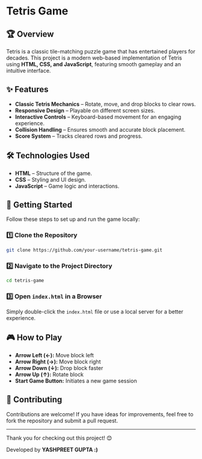 # Tetris Game

## 🏆 Overview

Tetris is a classic tile-matching puzzle game that has entertained players for decades. This project is a modern web-based implementation of Tetris using **HTML, CSS, and JavaScript**, featuring smooth gameplay and an intuitive interface.

## ✨ Features

- **Classic Tetris Mechanics** – Rotate, move, and drop blocks to clear rows.
- **Responsive Design** – Playable on different screen sizes.
- **Interactive Controls** – Keyboard-based movement for an engaging experience.
- **Collision Handling** – Ensures smooth and accurate block placement.
- **Score System** – Tracks cleared rows and progress.

## 🛠️ Technologies Used

- **HTML** – Structure of the game.
- **CSS** – Styling and UI design.
- **JavaScript** – Game logic and interactions.

## 🚀 Getting Started

Follow these steps to set up and run the game locally:

### 1️⃣ Clone the Repository

```sh
git clone https://github.com/your-username/tetris-game.git
```

### 2️⃣ Navigate to the Project Directory

```sh
cd tetris-game
```

### 3️⃣ Open `index.html` in a Browser

Simply double-click the `index.html` file or use a local server for a better experience.

## 🎮 How to Play

- **Arrow Left (←):** Move block left
- **Arrow Right (→):** Move block right
- **Arrow Down (↓):** Drop block faster
- **Arrow Up (↑):** Rotate block
- **Start Game Button:** Initiates a new game session

## 🤝 Contributing

Contributions are welcome! If you have ideas for improvements, feel free to fork the repository and submit a pull request.

---

Thank you for checking out this project! 😊

Developed by **YASHPREET GUPTA :)**
